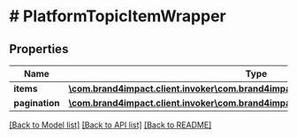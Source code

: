 # # PlatformTopicItemWrapper

## Properties

Name | Type | Description | Notes
------------ | ------------- | ------------- | -------------
**items** | [**\com.brand4impact.client.invoker\com.brand4impact.client.model\PlatformTopicItem[]**](PlatformTopicItem.md) |  | [optional]
**pagination** | [**\com.brand4impact.client.invoker\com.brand4impact.client.model\Pagination**](Pagination.md) |  | [optional]

[[Back to Model list]](../../README.md#models) [[Back to API list]](../../README.md#endpoints) [[Back to README]](../../README.md)
